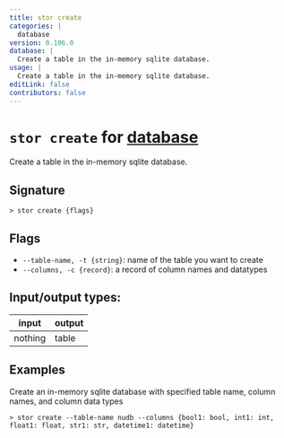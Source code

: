 ```yaml
---
title: stor create
categories: |
  database
version: 0.106.0
database: |
  Create a table in the in-memory sqlite database.
usage: |
  Create a table in the in-memory sqlite database.
editLink: false
contributors: false
---
```

<!-- This file is automatically generated. Please edit the command in https://github.com/nushell/nushell instead. -->

# `stor create` for [database](/commands/categories/database.md)

<div class='command-title'>Create a table in the in-memory sqlite database.</div>

## Signature

```> stor create {flags} ```

## Flags

 -  `--table-name, -t {string}`: name of the table you want to create
 -  `--columns, -c {record}`: a record of column names and datatypes


## Input/output types:

| input   | output |
| ------- | ------ |
| nothing | table  |
## Examples

Create an in-memory sqlite database with specified table name, column names, and column data types
```nu
> stor create --table-name nudb --columns {bool1: bool, int1: int, float1: float, str1: str, datetime1: datetime}

```

